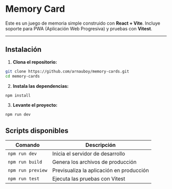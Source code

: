 # Memory Card

Este es un juego de memoria simple construido con **React + Vite**. Incluye soporte para PWA (Aplicación Web Progresiva) y pruebas con **Vitest**.

---

## Instalación

1. **Clona el repositorio:**

```bash
git clone https://github.com/arnauboy/memory-cards.git
cd memory-cards
```

2. **Instala las dependencias:**

```bash
npm install
```

3. **Levante el proyecto:**

```bash
npm run dev
```

## Scripts disponibles

| Comando           | Descripción                              |
| ----------------- | ---------------------------------------- |
| `npm run dev`     | Inicia el servidor de desarrollo         |
| `npm run build`   | Genera los archivos de producción        |
| `npm run preview` | Previsualiza la aplicación en producción |
| `npm run test`    | Ejecuta las pruebas con Vitest           |
